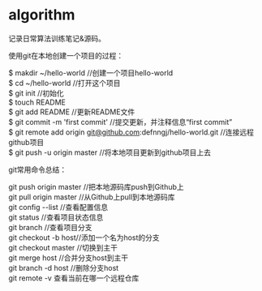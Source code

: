 ﻿# algorithm


记录日常算法训练笔记&源码。




使用git在本地创建一个项目的过程：

   $ makdir ~/hello-world    //创建一个项目hello-world  
   $ cd ~/hello-world       //打开这个项目  
   $ git init             //初始化   
   $ touch README  
   $ git add README        //更新README文件  
   $ git commit -m 'first commit'     //提交更新，并注释信息“first commit”  
   $ git remote add origin git@github.com:defnngj/hello-world.git     //连接远程github项目    
   $ git push -u origin master     //将本地项目更新到github项目上去  



git常用命令总结：

git push origin master //把本地源码库push到Github上  
git pull origin master //从Github上pull到本地源码库  
git config --list //查看配置信息  
git status //查看项目状态信息  
git branch //查看项目分支  
git checkout -b host//添加一个名为host的分支  
git checkout master //切换到主干  
git merge host //合并分支host到主干  
git branch -d host //删除分支host  
git remote -v 查看当前在哪一个远程仓库  
